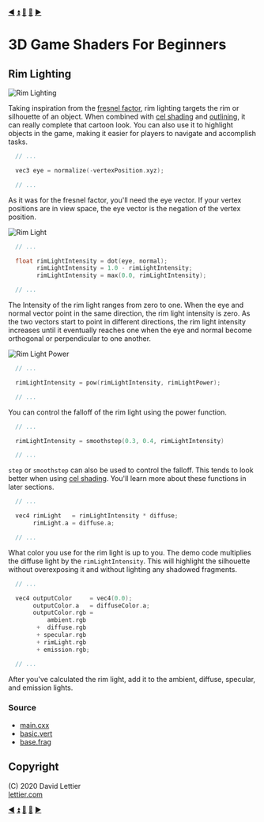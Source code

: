 [:arrow_backward:](fresnel-factor.md)
[:arrow_double_up:](../README.md)
[:arrow_up_small:](#)
[:arrow_down_small:](#copyright)
[:arrow_forward:](cel-shading.md)

# 3D Game Shaders For Beginners

## Rim Lighting

![Rim Lighting](https://i.imgur.com/tfgKgyn.gif)

Taking inspiration from the [fresnel factor](fresnel-factor.md),
rim lighting targets the rim or silhouette of an object.
When combined with [cel shading](cel-shading.md) and [outlining](outlining.md),
it can really complete that cartoon look.
You can also use it to highlight objects in the game,
making it easier for players to navigate and accomplish tasks.

```c
  // ...

  vec3 eye = normalize(-vertexPosition.xyz);

  // ...
```

As it was for the fresnel factor,
you'll need the eye vector.
If your vertex positions are in view space,
the eye vector is the negation of the vertex position.

![Rim Light](https://i.imgur.com/mMsQFbE.gif)

```c
  // ...

  float rimLightIntensity = dot(eye, normal);
        rimLightIntensity = 1.0 - rimLightIntensity;
        rimLightIntensity = max(0.0, rimLightIntensity);

  // ...
```

The Intensity of the rim light ranges from zero to one.
When the eye and normal vector point in the same direction,
the rim light intensity is zero.
As the two vectors start to point in different directions,
the rim light intensity increases
until it eventually reaches one when the eye and normal become orthogonal or perpendicular to one another.

![Rim Light Power](https://i.imgur.com/AAFI8p1.gif)

```c
  // ...

  rimLightIntensity = pow(rimLightIntensity, rimLightPower);

  // ...
```

You can control the falloff of the rim light using the power function.

```c
  // ...

  rimLightIntensity = smoothstep(0.3, 0.4, rimLightIntensity)

  // ...
```

`step` or `smoothstep` can also be used to control the falloff.
This tends to look better when using [cel shading](cel-shading.md).
You'll learn more about these functions in later sections.

```c
  // ...

  vec4 rimLight   = rimLightIntensity * diffuse;
       rimLight.a = diffuse.a;

  // ...
```

What color you use for the rim light is up to you.
The demo code multiplies the diffuse light by the `rimLightIntensity`.
This will highlight the silhouette without overexposing it
and without lighting any shadowed fragments.

```c
  // ...

  vec4 outputColor     = vec4(0.0);
       outputColor.a   = diffuseColor.a;
       outputColor.rgb =
           ambient.rgb
        +  diffuse.rgb
        + specular.rgb
        + rimLight.rgb
        + emission.rgb;

  // ...
```

After you've calculated the rim light,
add it to the ambient, diffuse, specular, and emission lights.

### Source

- [main.cxx](../demonstration/src/main.cxx)
- [basic.vert](../demonstration/shaders/vertex/basic.vert)
- [base.frag](../demonstration/shaders/fragment/base.frag)

## Copyright

(C) 2020 David Lettier
<br>
[lettier.com](https://www.lettier.com)

[:arrow_backward:](fresnel-factor.md)
[:arrow_double_up:](../README.md)
[:arrow_up_small:](#)
[:arrow_down_small:](#copyright)
[:arrow_forward:](cel-shading.md)
